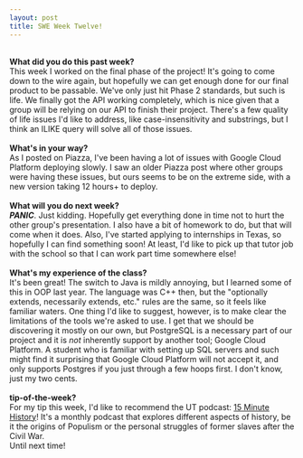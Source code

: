 ```yaml
---
layout: post
title: SWE Week Twelve!
---
```


<br><b>What did you do this past week?</b><br>
This week I worked on the final phase of the project! It's going to come down to the wire again, but hopefully we can get enough done for our final product to be passable. We've only just hit Phase 2 standards, but such is life. We finally got the API working completely, which is nice given that a group will be relying on our API to finish their project. There's a few quality of life issues I'd like to address, like case-insensitivity and substrings, but I think an ILIKE query will solve all of those issues.<br>
<br><b>What's in your way?</b><br>
As I posted on Piazza, I've been having a lot of issues with Google Cloud Platform deploying slowly. I saw an older Piazza post where other groups were having these issues, but ours seems to be on the extreme side, with a new version taking 12 hours+ to deploy.<br>
<br><b>What will you do next week?</b><br>
<i><b>PANIC</b></i>. Just kidding. Hopefully get everything done in time not to hurt the other group's presentation. I also have a bit of homework to do, but that will come when it does. Also, I've started applying to internships in Texas, so hopefully I can find something soon! At least, I'd like to pick up that tutor job with the school so that I can work part time somewhere else!<br>
<br><b>What's my experience of the class?</b><br>
It's been great! The switch to Java is mildly annoying, but I learned some of this in OOP last year. The language was C++ then, but the "optionally extends, necessarily extends, etc." rules are the same, so it feels like familiar waters. One thing I'd like to suggest, however, is to make clear the limitations of the tools we're asked to use. I get that we should be discovering it mostly on our own, but PostgreSQL is a necessary part of our project and it is <i>not</i> inherently support by another tool; Google Cloud Platform. A student who is familiar with setting up SQL servers and such might find it surprising that Google Cloud Platform will not accept it, and only supports Postgres if you just through a few hoops first. I don't know, just my two cents.<br>
<br><b>tip-of-the-week?</b><br>
For my tip this week, I'd like to recommend the UT podcast: <a href="http://15minutehistory.org/">15 Minute History</a>! It's a monthly podcast that explores different aspects of history, be it the origins of Populism or the personal struggles of former slaves after the Civil War.<br>
Until next time!
